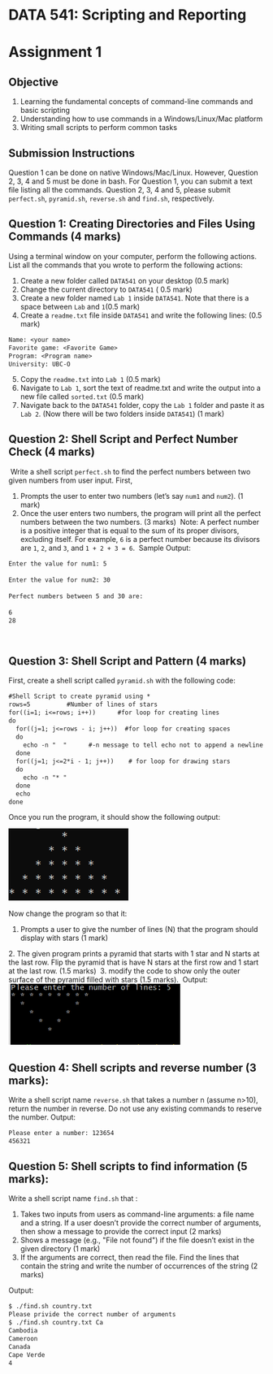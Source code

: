 # DATA 541: Scripting and Reporting

# Assignment 1

## Objective

1. Learning the fundamental concepts of command-line commands and basic scripting
2. Understanding how to use commands in a Windows/Linux/Mac platform
3. Writing small scripts to perform common tasks

## Submission Instructions
Question 1 can be done on native Windows/Mac/Linux. However, Question 2, 3, 4 and 5 must be done in bash. For Question 1, you can submit a text file listing all the commands. Question 2, 3, 4 and 5, please submit `perfect.sh`, `pyramid.sh`, `reverse.sh` and `find.sh`, respectively.


## Question 1: Creating Directories and Files Using Commands (4 marks)

Using a terminal window on your computer, perform the following actions. List all the commands that you wrote to perform the following actions:

1. Create a new folder called `DATA541` on your desktop (0.5 mark)
2. Change the current directory to `DATA541` ( 0.5 mark)
3. Create a new folder named `Lab 1` inside `DATA541`. Note that there is a space between `Lab` and `1`(0.5 mark)
4. Create a `readme.txt` file inside `DATA541` and write the following lines: (0.5 mark)

```
Name: <your name> 
Favorite game: <Favorite Game>
Program: <Program name>
University: UBC-O
```
5. Copy the `readme.txt` into `Lab 1` (0.5 mark)
6. Navigate to `Lab 1`, sort the text of readme.txt and write the output into a new file called `sorted.txt` (0.5 mark)
7. Navigate back to the `DATA541` folder, copy the `Lab 1` folder and paste it as `Lab 2`. (Now there will be two folders inside `DATA541`) (1 mark)


## Question 2: Shell Script and Perfect Number Check (4 marks)
​
Write a shell script `perfect.sh` to find the perfect numbers between two given numbers from user input. First,
​
1. Prompts the user to enter two numbers (let’s say `num1` and `num2`). (1 mark)
​
2. Once the user enters two numbers, the program will print all the perfect numbers between the two numbers. (3 marks)
​
Note: A perfect number is a positive integer that is equal to the sum of its proper divisors, excluding itself. For example, `6` is a perfect number because its divisors are `1`, `2`, and `3`, and `1 + 2 + 3 = 6`.
​
Sample Output:
​
```
Enter the value for num1: 5
​
Enter the value for num2: 30
​
Perfect numbers between 5 and 30 are:
​
6
28
```
​


## Question 3: Shell Script and Pattern (4 marks)

First, create a  shell script called `pyramid.sh` with the following code:

```
#Shell Script to create pyramid using *
rows=5          #Number of lines of stars
for((i=1; i<=rows; i++))      #for loop for creating lines
do
  for((j=1; j<=rows - i; j++))  #for loop for creating spaces
  do
    echo -n "  "      #-n message to tell echo not to append a newline
  done
  for((j=1; j<=2*i - 1; j++))    # for loop for drawing stars
  do
    echo -n "* "        
  done
  echo
done
```

Once you run the program, it should show the following output:

![Question 2](question2_output1.png "Question 2")


Now change the program so that it:
​
1. Prompts a user to give the number of lines (N) that the program should display with stars (1 mark)

​2. The given program prints a pyramid that starts with 1 star and N starts at the last row. Flip the pyramid that is have N stars at the first row and 1 start at the last row. (1.5 marks)
​
3. modify the code to show only the outer surface of the pyramid filled with stars (1.5 marks).
​
Output:
​
![Question 2](question2_output2.png "Question 2")

## Question 4: Shell scripts and reverse number (3 marks):
Write a shell script name `reverse.sh` that takes a number n (assume n>10), return the number in reverse. Do not use any existing commands to reserve the number.
Output:
```
Please enter a number: 123654
456321
```

## Question 5: Shell scripts to find information (5 marks): 

Write a shell script name `find.sh` that :

1. Takes two inputs from users as command-line arguments: a file name and a string. If a user doesn’t provide the correct number of arguments, then show a message to provide the correct input (2 marks)
2. Shows a message (e.g., "File not found") if the file doesn’t exist in the given directory  (1 mark)
3. If the arguments are correct, then read the file. Find the lines that contain the string and write the number of occurrences of the string (2 marks)

Output:
```
$ ./find.sh country.txt
Please privide the correct number of arguments
$ ./find.sh country.txt Ca
Cambodia
Cameroon
Canada
Cape Verde
4
```
